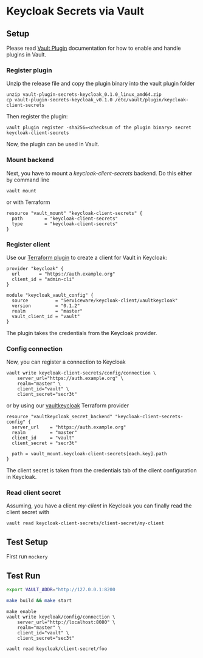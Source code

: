 # Keycloak Secrets via Vault

## Setup

Please read [Vault Plugin](https://www.vaultproject.io/docs/plugins) documentation for how to enable and handle plugins in Vault.

### Register plugin

Unzip the release file and copy the plugin binary into the vault plugin folder

```
unzip vault-plugin-secrets-keycloak_0.1.0_linux_amd64.zip
cp vault-plugin-secrets-keycloak_v0.1.0 /etc/vault/plugin/keycloak-client-secrets
```

Then register the plugin:

```
vault plugin register -sha256=<checksum of the plugin binary> secret keycloak-client-secrets
```

Now, the plugin can be used in Vault.

### Mount backend

Next, you have to mount a _keycloak-client-secrets_ backend. Do this either by command line

```
vault mount 
```

or with Terraform

```
resource "vault_mount" "keycloak-client-secrets" {
  path        = "keycloak-client-secrets"
  type        = "keycloak-client-secrets"
}
```

### Register client

Use our [Terraform plugin](https://registry.terraform.io/modules/Serviceware/keycloak-client/vaultkeycloak/0.1.2) to create a client for Vault in Keycloak:

```
provider "keycloak" {
  url       = "https://auth.example.org"
  client_id = "admin-cli"
}

module "keycloak_vault_config" {
  source          = "Serviceware/keycloak-client/vaultkeycloak"
  version         = "0.1.2"
  realm           = "master"
  vault_client_id = "vault"
}
```

The plugin takes the credentials from the Keycloak provider. 

### Config connection

Now, you can register a connection to Keycloak

```
vault write keycloak-client-secrets/config/connection \
    server_url="https://auth.example.org" \
    realm="master" \
    client_id="vault" \
    client_secret="secr3t"
```

or by using our [vaultkeycloak](https://registry.terraform.io/providers/Serviceware/vaultkeycloak/latest) Terraform provider

```
resource "vaultkeycloak_secret_backend" "keycloak-client-secrets-config" {
  server_url    = "https://auth.example.org"
  realm         = "master"
  client_id     = "vault"
  client_secret = "secr3t"

  path = vault_mount.keycloak-client-secrets[each.key].path
}
```

The client secret is taken from the credentials tab of the client configuration in Keycloak.

### Read client secret

Assuming, you have a client _my-client_ in Keycloak you can finally read the client secret with

```
vault read keycloak-client-secrets/client-secret/my-client
```

## Test Setup

First run `mockery`

## Test Run

```bash
export VAULT_ADDR="http://127.0.0.1:8200
```

```bash
make build && make start
```

```
make enable
vault write keycloak/config/connection \
    server_url="http://localhost:8080" \
    realm="master" \
    client_id="vault" \
    client_secret="sec3t"

vault read keycloak/client-secret/foo
```
